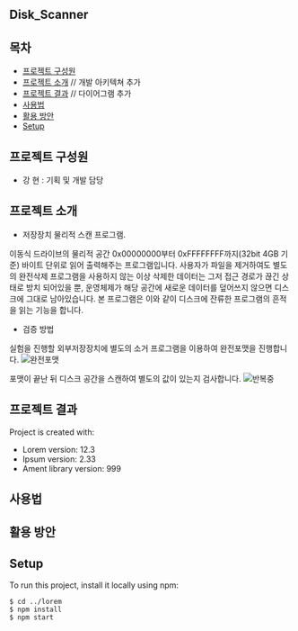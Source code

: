 ## Disk_Scanner

## 목차
* [프로젝트 구성원](#프로젝트-구성원)
* [프로젝트 소개](#프로젝트-소개) // 개발 아키텍쳐 추가
* [프로젝트 결과](#프로젝트-결과) // 다이어그램 추가
* [사용법](#사용법)
* [활용 방안](#활용-방안)
* [Setup](#setup)





## 프로젝트 구성원
 * 강 현 : 기획 및 개발 담당
 
 
## 프로젝트 소개
 * 저장장치 물리적 스캔 프로그램. 

  이동식 드라이브의 물리적 공간 0x00000000부터 0xFFFFFFFF까지(32bit 4GB 기준) 바이트 단위로 읽어 출력해주는 프로그램입니다. 
  사용자가 파일을 제거하여도 별도의 완전삭제 프로그램을 사용하지 않는 이상 삭제한 데이터는 그저 접근 경로가 끊긴 상태로 방치 되어있을 뿐, 
  운영체제가 해당 공간에 새로운 데이터를 덮어쓰지 않으면 디스크에 그대로 남아있습니다. 
  본 프로그램은 이와 같이 디스크에 잔류한 프로그램의 흔적을 읽는 기능을 합니다.
  
  
 * 검증 방법
 
  실험을 진행할 외부저장장치에 별도의 소거 프로그램을 이용하여 완전포맷을 진행합니다.
  ![완전포맷](https://user-images.githubusercontent.com/44962939/69961262-dbf32980-154e-11ea-8d9d-92666888938b.PNG)
 
  포맷이 끝난 뒤 디스크 공간을 스캔하여 별도의 값이 있는지 검사합니다.
  ![반복중](https://user-images.githubusercontent.com/44962939/69961318-f75e3480-154e-11ea-8a7b-a387d1e6ba88.PNG)

  
  
  


## 프로젝트 결과
Project is created with:
* Lorem version: 12.3
* Ipsum version: 2.33
* Ament library version: 999


## 사용법


## 활용 방안


## Setup
To run this project, install it locally using npm:

```
$ cd ../lorem
$ npm install
$ npm start
```
